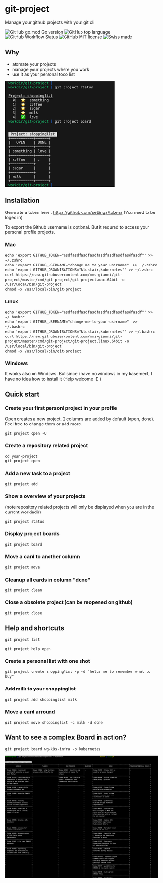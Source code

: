 # git-project
Manage your github projects with your git cli

![GitHub go.mod Go version](https://img.shields.io/github/go-mod/go-version/mms-gianni/git-project)
![GitHub top language](https://img.shields.io/github/languages/top/mms-gianni/git-project)
![GitHub Workflow Status](https://img.shields.io/github/workflow/status/mms-gianni/git-project/Upload%20Release%20Asset)
![GitHub MIT license](https://img.shields.io/github/license/mms-gianni/git-project)
![Swiss made](https://img.shields.io/badge/swiss%20made-100%25-red)
## Why
- atomate your projects
- manage your projects where you work
- use it as your personal todo list

![Screenshot](docs/img/screenshot.png?raw=true "Screenshot")

## Installation
Generate a token here : https://github.com/settings/tokens (You need to be loged in)

To export the Github username is optional. But it requred to access your personal profile projects. 
### Mac
```
echo 'export GITHUB_TOKEN="asdfasdfasdfasdfasdfasdfasdfasdfasdf"' >> ~/.zshrc
echo 'export GITHUB_USERNAME="change-me-to-your-username"' >> ~/.zshrc
echo 'export GITHUB_ORGANISATIONS="klustair,kubernetes"' >> ~/.zshrc
curl https://raw.githubusercontent.com/mms-gianni/git-project/master/cmd/git-project/git-project.mac.64bit -o /usr/local/bin/git-project
chmod +x /usr/local/bin/git-project
```

### Linux 
```
echo 'export GITHUB_TOKEN="asdfasdfasdfasdfasdfasdfasdfasdfasdf"' >> ~/.bashrc
echo 'export GITHUB_USERNAME="change-me-to-your-username"' >> ~/.bashrc
echo 'export GITHUB_ORGANISATIONS="klustair,kubernetes"' >> ~/.bashrc
curl https://raw.githubusercontent.com/mms-gianni/git-project/master/cmd/git-project/git-project.linux.64bit -o /usr/local/bin/git-project
chmod +x /usr/local/bin/git-project
```

### Windows
It works also on Windows. But since i have no windows in my basement, I have no idea how to install it (Help welcome :D )

## Quick start

### Create your first personl project in your profile
Open creates a new project. 2 columns are added by default (open, done). Feel free to change them or add more.
```
git project open -U
```

### Create a repository related project
```
cd your-project
git project open 
```

### Add a new task to a project
```
git project add
```

### Show a overview of your projects
(note repository related projects will only be displayed when you are in the current workindir)

```
git project status
```

### Display project boards

```
git project board
```

### Move a card to another column
```
git project move
```

### Cleanup all cards in column "done"
```
git project clean
```

### Close a obsolete project (can be reopened on github)
```
git project close
```
## Help and shortcuts
```
git project list
```

```
git project help open
```

### Create a personal list with one shot
```
git project create shoppinglist -p -d "helps me to remember what to buy"
```

### Add milk to your shoppinglist
```
git project add shoppinglist milk
```

### Move a card arround 
```
git project move shoppinglist -c milk -d done
```

## Want to see a complex Board in action? 

```
git project board wg-k8s-infra -o kubernetes
``` 
![Screenshot](docs/img/screenshot2.png?raw=true "Screenshot")